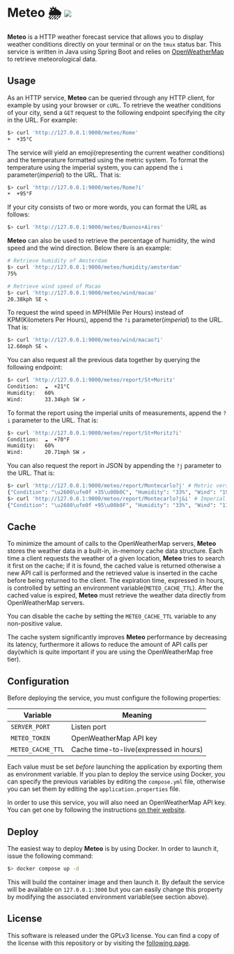 # Meteo 🌦 ![](https://github.com/ceticamarco/meteo/actions/workflows/meteo.yml/badge.svg)
**Meteo** is a HTTP weather forecast service that allows you to display weather conditions directly on your terminal or on the
`tmux` status bar. This service is written in Java using Spring Boot and relies on 
[OpenWeatherMap](https://openweathermap.org) to retrieve meteorological data.

## Usage
As an HTTP service, **Meteo** can be queried through any HTTP client, for example by using your browser or `cURL`. 
To retrieve the weather conditions of your city, send a `GET` request to the following endpoint specifying the city
in the URL. For example:

```sh
$> curl 'http://127.0.0.1:9000/meteo/Rome'
☀️  +35°C
```

The service will yield an emoji(representing the current weather conditions) and the temperature formatted using
the metric system. To format the temperature using the imperial system, you can append the `i` parameter(_imperial_) to the URL.
That is:

```sh
$> curl 'http://127.0.0.1:9000/meteo/Rome?i'
☀️  +95°F
```

If your city consists of two or more words, you can format the URL as follows:
```sh
$> curl 'http://127.0.0.1:9000/meteo/Buenos+Aires'
```

**Meteo** can also be used to retrieve the percentage of humidity, the wind speed and the wind direction. Below
there is an example:

```sh
# Retrieve humidity of Amsterdam
$> curl 'http://127.0.0.1:9000/meteo/humidity/amsterdam'
75%
```

```sh
# Retrieve wind speed of Macao
$> curl 'http://127.0.0.1:9000/meteo/wind/macao'
20.38kph SE ↖
```

To request the wind speed in MPH(Mile Per Hours) instead of KPM(Kilometers Per Hours), append
the `?i` parameter(_imperial_) to the URL. That is:

```sh
$> curl 'http://127.0.0.1:9000/meteo/wind/macao?i'
12.66mph SE ↖
```

You can also request all the previous data together by querying the following endpoint:

```sh
$> curl 'http://127.0.0.1:9000/meteo/report/St+Moritz'
Condition:  ☁️  +21°C
Humidity:   60%
Wind:       33.34kph SW ↗
```

To format the report using the imperial units of measurements, append the `?i` parameter to the URL. That is:

```sh
$> curl 'http://127.0.0.1:9000/meteo/report/St+Moritz?i'
Condition:  ☁️  +70°F
Humidity:   60%
Wind:       20.71mph SW ↗
```

You can also request the report in JSON by appending the `?j` parameter to the URL. That is:

```sh
$> curl 'http://127.0.0.1:9000/meteo/report/Montecarlo?j' # Metric version
{"Condition": "\u2600\ufe0f +35\u00b0C", "Humidity": "33%", "Wind": "19.3kph SW \u2197"}
$> curl 'http://127.0.0.1:9000/meteo/report/Montecarlo?j&i' # Imperial version
{"Condition": "\u2600\ufe0f +95\u00b0F", "Humidity": "33%", "Wind": "11.99mph SW \u2197"}
```

## Cache
To minimize the amount of calls to the OpenWeatherMap servers, **Meteo** stores the weather data in a
built-in, in-memory cache data structure. Each time a client requests the weather of a given location, **Meteo**
tries to search it first on the cache; if it is found, the cached value is returned otherwise a new API call is
performed and the retrieved value is inserted in the cache before being returned to the client. The expiration time, expressed
in hours, is controlled by setting an environment variable(`METEO_CACHE_TTL`). After the cached value
is expired, **Meteo** must retrieve the weather data directly from OpenWeatherMap servers.

You can disable the cache by setting the `METEO_CACHE_TTL` variable to any non-positive value.

The cache system significantly improves **Meteo** performance by decreasing its latency, furthermore
it allows to reduce the amount of API calls per day(which is quite important if you are using the OpenWeatherMap free tier).

## Configuration
Before deploying the service, you must configure the following properties:

| Variable             | Meaning                                |
|----------------------|----------------------------------------|
| `SERVER_PORT`        | Listen port                            |
| `METEO_TOKEN`        | OpenWeatherMap API key                 |
| `METEO_CACHE_TTL`    | Cache time-to-live(expressed in hours) |

Each value must be set _before_ launching the application by exporting them as environment variable. If you plan to 
deploy the service using Docker, you can specify the previous variables by editing the `compose.yml`
file, otherwise you can set them by editing the `application.properties` file.

In order to use this service, you will also need an OpenWeatherMap API key. You can get one by following the
instructions [on their website](https://openweathermap.org/api).

## Deploy
The easiest way to deploy **Meteo** is by using Docker. In order to launch it, issue the following command:
```sh
$> docker compose up -d
```
This will build the container image and then launch it. By default the service will be available on `127.0.0.1:3000`
but you can easily change this property by modifying the associated environment variable(see section above).

## License
This software is released under the GPLv3 license. You can find a copy of the license with this repository 
or by visiting the [following page](https://choosealicense.com/licenses/gpl-3.0/).

